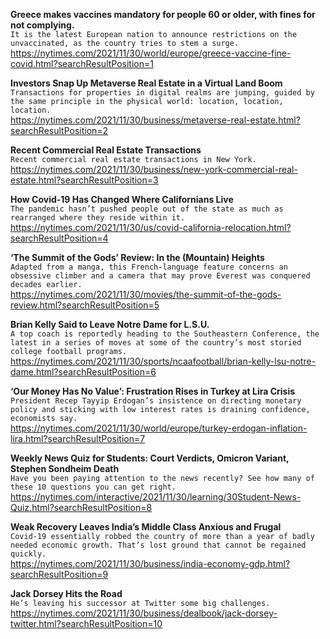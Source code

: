 **Greece makes vaccines mandatory for people 60 or older, with fines for not complying.**\
`It is the latest European nation to announce restrictions on the unvaccinated, as the country tries to stem a surge.`\
https://nytimes.com/2021/11/30/world/europe/greece-vaccine-fine-covid.html?searchResultPosition=1

**Investors Snap Up Metaverse Real Estate in a Virtual Land Boom**\
`Transactions for properties in digital realms are jumping, guided by the same principle in the physical world: location, location, location.`\
https://nytimes.com/2021/11/30/business/metaverse-real-estate.html?searchResultPosition=2

**Recent Commercial Real Estate Transactions**\
`Recent commercial real estate transactions in New York.`\
https://nytimes.com/2021/11/30/business/new-york-commercial-real-estate.html?searchResultPosition=3

**How Covid-19 Has Changed Where Californians Live**\
`The pandemic hasn’t pushed people out of the state as much as rearranged where they reside within it.`\
https://nytimes.com/2021/11/30/us/covid-california-relocation.html?searchResultPosition=4

**‘The Summit of the Gods’ Review: In the (Mountain) Heights**\
`Adapted from a manga, this French-language feature concerns an obsessive climber and a camera that may prove Everest was conquered decades earlier.`\
https://nytimes.com/2021/11/30/movies/the-summit-of-the-gods-review.html?searchResultPosition=5

**Brian Kelly Said to Leave Notre Dame for L.S.U.**\
`A top coach is reportedly heading to the Southeastern Conference, the latest in a series of moves at some of the country’s most storied college football programs.`\
https://nytimes.com/2021/11/30/sports/ncaafootball/brian-kelly-lsu-notre-dame.html?searchResultPosition=6

**‘Our Money Has No Value’: Frustration Rises in Turkey at Lira Crisis**\
`President Recep Tayyip Erdogan’s insistence on directing monetary policy and sticking with low interest rates is draining confidence, economists say.`\
https://nytimes.com/2021/11/30/world/europe/turkey-erdogan-inflation-lira.html?searchResultPosition=7

**Weekly News Quiz for Students: Court Verdicts, Omicron Variant, Stephen Sondheim Death**\
`Have you been paying attention to the news recently? See how many of these 10 questions you can get right.`\
https://nytimes.com/interactive/2021/11/30/learning/30Student-News-Quiz.html?searchResultPosition=8

**Weak Recovery Leaves India’s Middle Class Anxious and Frugal**\
`Covid-19 essentially robbed the country of more than a year of badly needed economic growth. That’s lost ground that cannot be regained quickly.`\
https://nytimes.com/2021/11/30/business/india-economy-gdp.html?searchResultPosition=9

**Jack Dorsey Hits the Road**\
`He’s leaving his successor at Twitter some big challenges.`\
https://nytimes.com/2021/11/30/business/dealbook/jack-dorsey-twitter.html?searchResultPosition=10

